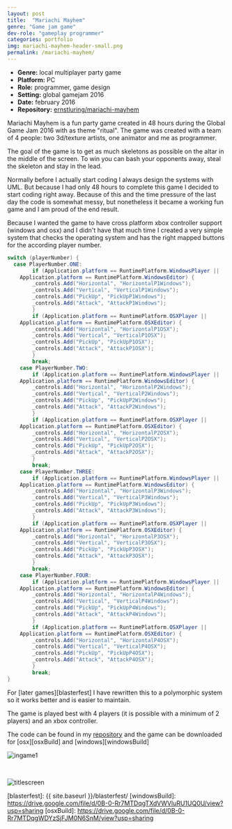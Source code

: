 ```yaml
---
layout: post
title:  "Mariachi Mayhem"
genre: "Game jam game"
dev-role: "gameplay programmer"
categories: portfolio
img: mariachi-mayhem-header-small.png
permalink: /mariachi-mayhem/
---
```

* __Genre:__ local multiplayer party game
* __Platform:__ PC
* __Role:__ programmer, game design
* __Setting:__ global gamejam 2016
* __Date:__ february 2016
* __Repository:__ [ernstluring/mariachi-mayhem][github]
<!--* __Download:__ [Windows][windowsBuild] / [OSX][osxBuild]-->
<!--* __Additional Info:__ the game requires (2 - 4) controllers-->

Mariachi Mayhem is a fun party game created in 48 hours during the Global Game Jam 2016 with as theme "ritual". The game was created with a
team of 4 people: two 3d/texture artists, one animator and me as programmer.

The goal of the game is to get as much skeletons as possible on the altar in the middle of the screen. To win you can bash your opponents away,
steal the skeleton and stay in the lead.

Normally before I actually start coding I always design the systems with UML. But because I had only 48 hours to complete this game I decided to start coding right away. Because of this and the time pressure of the last day the code is somewhat messy, but nonetheless it became a working fun game and I am proud of the end result.

Because I wanted the game to have cross platform xbox controller support (windows and osx) and I didn't have that much time I created a very simple system that checks the operating system and has the right mapped buttons for the according player number.

~~~ csharp
switch (playerNumber) {
  case PlayerNumber.ONE:
		if (Application.platform == RuntimePlatform.WindowsPlayer ||
    Application.platform == RuntimePlatform.WindowsEditor) {
		_controls.Add("Horizontal", "HorizontalP1Windows");
		_controls.Add("Vertical", "VerticalP1Windows");
		_controls.Add("PickUp", "PickUpP1Windows");
		_controls.Add("Attack", "AttackP1Windows");
		}
		if (Application.platform == RuntimePlatform.OSXPlayer ||
    Application.platform == RuntimePlatform.OSXEditor) {
		_controls.Add("Horizontal", "HorizontalP1OSX");
		_controls.Add("Vertical", "VerticalP1OSX");
		_controls.Add("PickUp", "PickUpP1OSX");
		_controls.Add("Attack", "AttackP1OSX");
		}
		break;
	case PlayerNumber.TWO:
		if (Application.platform == RuntimePlatform.WindowsPlayer ||
    Application.platform == RuntimePlatform.WindowsEditor) {
		_controls.Add("Horizontal", "HorizontalP2Windows");
		_controls.Add("Vertical", "VerticalP2Windows");
		_controls.Add("PickUp", "PickUpP2Windows");
		_controls.Add("Attack", "AttackP2Windows");
		}
		if (Application.platform == RuntimePlatform.OSXPlayer ||
    Application.platform == RuntimePlatform.OSXEditor) {
		_controls.Add("Horizontal", "HorizontalP2OSX");
		_controls.Add("Vertical", "VerticalP2OSX");
		_controls.Add("PickUp", "PickUpP2OSX");
		_controls.Add("Attack", "AttackP2OSX");
		}
		break;
	case PlayerNumber.THREE:
		if (Application.platform == RuntimePlatform.WindowsPlayer ||
    Application.platform == RuntimePlatform.WindowsEditor) {
		_controls.Add("Horizontal", "HorizontalP3Windows");
		_controls.Add("Vertical", "VerticalP3Windows");
		_controls.Add("PickUp", "PickUpP3Windows");
		_controls.Add("Attack", "AttackP3Windows");
		}
		if (Application.platform == RuntimePlatform.OSXPlayer ||
    Application.platform == RuntimePlatform.OSXEditor) {
		_controls.Add("Horizontal", "HorizontalP3OSX");
		_controls.Add("Vertical", "VerticalP3OSX");
		_controls.Add("PickUp", "PickUpP3OSX");
		_controls.Add("Attack", "AttackP3OSX");
		}
		break;
	case PlayerNumber.FOUR:
		if (Application.platform == RuntimePlatform.WindowsPlayer ||
    Application.platform == RuntimePlatform.WindowsEditor) {
		_controls.Add("Horizontal", "HorizontalP4Windows");
		_controls.Add("Vertical", "VerticalP4Windows");
		_controls.Add("PickUp", "PickUpP4Windows");
		_controls.Add("Attack", "AttackP4Windows");
		}
		if (Application.platform == RuntimePlatform.OSXPlayer ||
    Application.platform == RuntimePlatform.OSXEditor) {
		_controls.Add("Horizontal", "HorizontalP4OSX");
		_controls.Add("Vertical", "VerticalP4OSX");
		_controls.Add("PickUp", "PickUpP4OSX");
		_controls.Add("Attack", "AttackP4OSX");
		}
		break;
}
~~~

For [later games][blasterfest] I have rewritten this to a polymorphic system so it works better and is easier to maintain.

The game is played best with 4 players (it is possible with a minimum of 2 players) and an xbox controller.

The code can be found in my [repository][github] and the game can be downloaded for [osx][osxBuild] and
[windows][windowsBuild]

![ingame1]

<br />

![titlescreen]

[blasterfest]: {{ site.baseurl }}/blasterfest/
[windowsBuild]: https://drive.google.com/file/d/0B-0-Rr7MTDqgTXdVWVluRU1UQ0U/view?usp=sharing
[osxBuild]: https://drive.google.com/file/d/0B-0-Rr7MTDqgWDYzSjFJM0N6SnM/view?usp=sharing

[github]: https://github.com/ernstluring/mariachi-mayhem
[ingame1]: {{site.baseurl}}/img/mariachi-mayhem/mariachiMayhemScreenshot1.png
[titlescreen]: {{site.baseurl}}/img/mariachi-mayhem/mariachiMayhemTitlescreen.png
